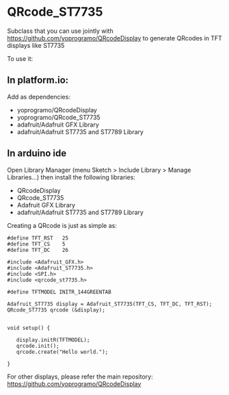 # QRcode_ST7735

Subclass that you can use jointly with https://github.com/yoprogramo/QRcodeDisplay to generate QRcodes in TFT displays like ST7735

To use it:

## In platform.io: 

Add as dependencies:

 * yoprogramo/QRcodeDisplay
 * yoprogramo/QRcode_ST7735
 * adafruit/Adafruit GFX Library
 * adafruit/Adafruit ST7735 and ST7789 Library

 ## In arduino ide 
 
 Open Library Manager (menu Sketch > Include Library > Manage Libraries…) then install the following libraries:

 * QRcodeDisplay
 * QRcode_ST7735
 * Adafruit GFX Library
 * adafruit/Adafruit ST7735 and ST7789 Library

 Creating a QRcode is just as simple as:

 ```
#define TFT_RST   25    
#define TFT_CS    5     
#define TFT_DC    26    

#include <Adafruit_GFX.h>      
#include <Adafruit_ST7735.h>   
#include <SPI.h>
#include <qrcode_st7735.h>

#define TFTMODEL INITR_144GREENTAB

Adafruit_ST7735 display = Adafruit_ST7735(TFT_CS, TFT_DC, TFT_RST);
QRcode_ST7735 qrcode (&display);


void setup() {

    display.initR(TFTMODEL);
    qrcode.init();
    qrcode.create("Hello world.");

}

 ```

 For other displays, please refer the main repository: https://github.com/yoprogramo/QRcodeDisplay
